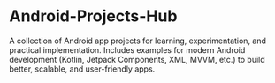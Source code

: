 # Android-Projects-Hub
A collection of Android app projects for learning, experimentation, and practical implementation. Includes examples for modern Android development (Kotlin, Jetpack Components, XML,  MVVM, etc.) to build better, scalable, and user-friendly apps.
